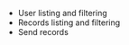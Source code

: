 <ul>
<li>User listing and filtering</li>
<li>Records listing and filtering</li>
<li>Send records</li>
</ul>